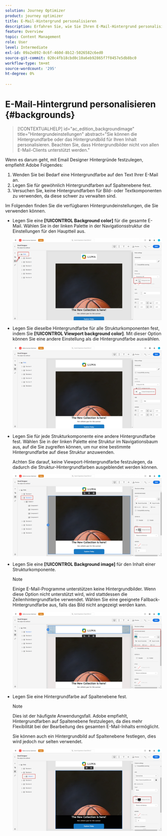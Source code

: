```yaml
---
solution: Journey Optimizer
product: journey optimizer
title: E-Mail-Hintergrund personalisieren
description: Erfahren Sie, wie Sie Ihren E-Mail-Hintergrund personalisieren können.
feature: Overview
topic: Content Management
role: User
level: Intermediate
exl-id: 09a2e892-8c6f-460d-8b12-5026582c6ed0
source-git-commit: 020c4fb18cbd0c10a6eb92865f7f0457e5db8bc0
workflow-type: tm+mt
source-wordcount: '295'
ht-degree: 0%

---
```


# E-Mail-Hintergrund personalisieren {#backgrounds}

>[!CONTEXTUALHELP]
>id="ac_edition_backgroundimage"
>title="Hintergrundeinstellungen"
>abstract="Sie können die Hintergrundfarbe oder das Hintergrundbild für Ihren Inhalt personalisieren. Beachten Sie, dass Hintergrundbilder nicht von allen E-Mail-Clients unterstützt werden."

Wenn es darum geht, mit Email Designer Hintergründe festzulegen, empfiehlt Adobe Folgendes:

1. Wenden Sie bei Bedarf eine Hintergrundfarbe auf den Text Ihrer E-Mail an.
1. Legen Sie für gewöhnlich Hintergrundfarben auf Spaltenebene fest.
1. Versuchen Sie, keine Hintergrundfarben für Bild- oder Textkomponenten zu verwenden, da diese schwer zu verwalten sind.

Im Folgenden finden Sie die verfügbaren Hintergrundeinstellungen, die Sie verwenden können.

* Legen Sie eine **[!UICONTROL Background color]** für die gesamte E-Mail. Wählen Sie in der linken Palette in der Navigationsstruktur die Einstellungen für den Hauptteil aus.

   ![](assets/background_1.png)

* Legen Sie dieselbe Hintergrundfarbe für alle Strukturkomponenten fest, indem Sie **[!UICONTROL Viewport background color]**. Mit dieser Option können Sie eine andere Einstellung als die Hintergrundfarbe auswählen.

   ![](assets/background_2.png)

* Legen Sie für jede Strukturkomponente eine andere Hintergrundfarbe fest. Wählen Sie in der linken Palette eine Struktur im Navigationsbaum aus, auf die Sie zugreifen können, um nur eine bestimmte Hintergrundfarbe auf diese Struktur anzuwenden.

   Achten Sie darauf, keine Viewport-Hintergrundfarbe festzulegen, da dadurch die Struktur-Hintergrundfarben ausgeblendet werden können.

   ![](assets/background_3.png)

* Legen Sie eine **[!UICONTROL Background image]** für den Inhalt einer Strukturkomponente.

   >[!NOTE]
   >
   >Einige E-Mail-Programme unterstützen keine Hintergrundbilder. Wenn diese Option nicht unterstützt wird, wird stattdessen die Zeilenhintergrundfarbe verwendet. Wählen Sie eine geeignete Fallback-Hintergrundfarbe aus, falls das Bild nicht angezeigt werden kann.

   ![](assets/background_4.png)

* Legen Sie eine Hintergrundfarbe auf Spaltenebene fest.

   >[!NOTE]
   >
   >Dies ist der häufigste Anwendungsfall. Adobe empfiehlt, Hintergrundfarben auf Spaltenebene festzulegen, da dies mehr Flexibilität bei der Bearbeitung des gesamten E-Mail-Inhalts ermöglicht.

   Sie können auch ein Hintergrundbild auf Spaltenebene festlegen, dies wird jedoch nur selten verwendet.

   ![](assets/background_5.png)
